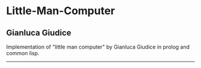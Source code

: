 # Little-Man-Computer
<h2>Gianluca Giudice</h2>

<span>
  Implementation of "little man computer" by Gianluca Giudice in prolog and common lisp.
</span>

<hr>
